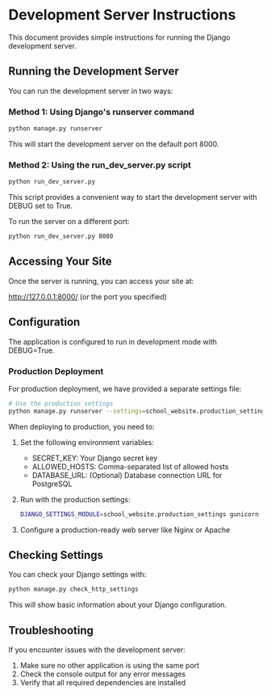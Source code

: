 # Development Server Instructions

This document provides simple instructions for running the Django development server.

## Running the Development Server

You can run the development server in two ways:

### Method 1: Using Django's runserver command

```bash
python manage.py runserver
```

This will start the development server on the default port 8000.

### Method 2: Using the run_dev_server.py script

```bash
python run_dev_server.py
```

This script provides a convenient way to start the development server with DEBUG set to True.

To run the server on a different port:

```bash
python run_dev_server.py 8080
```

## Accessing Your Site

Once the server is running, you can access your site at:

http://127.0.0.1:8000/ (or the port you specified)

## Configuration

The application is configured to run in development mode with DEBUG=True.

### Production Deployment

For production deployment, we have provided a separate settings file:

```bash
# Use the production settings
python manage.py runserver --settings=school_website.production_settings
```

When deploying to production, you need to:

1. Set the following environment variables:
   - SECRET_KEY: Your Django secret key
   - ALLOWED_HOSTS: Comma-separated list of allowed hosts
   - DATABASE_URL: (Optional) Database connection URL for PostgreSQL

2. Run with the production settings:
   ```bash
   DJANGO_SETTINGS_MODULE=school_website.production_settings gunicorn school_website.wsgi
   ```

3. Configure a production-ready web server like Nginx or Apache

## Checking Settings

You can check your Django settings with:

```bash
python manage.py check_http_settings
```

This will show basic information about your Django configuration.

## Troubleshooting

If you encounter issues with the development server:

1. Make sure no other application is using the same port
2. Check the console output for any error messages
3. Verify that all required dependencies are installed 